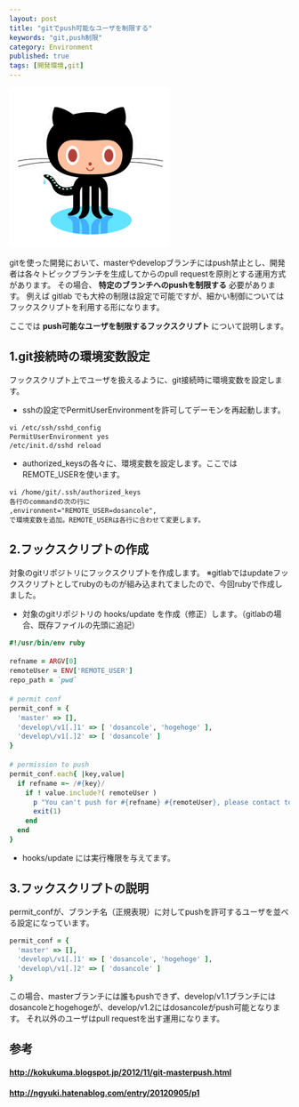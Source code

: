 ```yaml
---
layout: post
title: "gitでpush可能なユーザを制限する"
keywords: "git,push制限"
category: Environment
published: true
tags: [開発環境,git]
---
```


![キャッチ](/images/2013-11-24-github.png)

gitを使った開発において、masterやdevelopブランチにはpush禁止とし、開発者は各々トピックブランチを生成してからのpull requestを原則とする運用方式があります。
その場合、 **特定のブランチへのpushを制限する** 必要があります。
例えば gitlab でも大枠の制限は設定で可能ですが、細かい制御についてはフックスクリプトを利用する形になります。

ここでは **push可能なユーザを制限するフックスクリプト** について説明します。

## 1.git接続時の環境変数設定

フックスクリプト上でユーザを扱えるように、git接続時に環境変数を設定します。

- sshの設定でPermitUserEnvironmentを許可してデーモンを再起動します。

```
vi /etc/ssh/sshd_config
PermitUserEnvironment yes
/etc/init.d/sshd reload  
```

- authorized_keysの各々に、環境変数を設定します。ここではREMOTE_USERを使います。

```
vi /home/git/.ssh/authorized_keys
各行のcommandの次の行に
,environment="REMOTE_USER=dosancole",
で環境変数を追加。REMOTE_USERは各行に合わせて変更します。
```
## 2.フックスクリプトの作成

対象のgitリポジトリにフックスクリプトを作成します。
※gitlabではupdateフックスクリプトとしてrubyのものが組み込まれてましたので、今回rubyで作成しました。

- 対象のgitリポジトリの hooks/update を作成（修正）します。（gitlabの場合、既存ファイルの先頭に追記）

```ruby
#!/usr/bin/env ruby

refname = ARGV[0]
remoteUser = ENV['REMOTE_USER']
repo_path = `pwd`

# permit conf
permit_conf = {
  'master' => [],
  'develop\/v1[.]1' => [ 'dosancole', 'hogehoge' ],
  'develop\/v1[.]2' => [ 'dosancole' ]
}

# permission to push
permit_conf.each{ |key,value|
  if refname =~ /#{key}/
    if ! value.include?( remoteUser )
      p "You can't push for #{refname} #{remoteUser}, please contact to administrator."
      exit(1)
    end
  end
}
```

- hooks/update には実行権限を与えてます。

## 3.フックスクリプトの説明

permit_confが、ブランチ名（正規表現）に対してpushを許可するユーザを並べる設定になっています。

```ruby
permit_conf = {
  'master' => [],
  'develop\/v1[.]1' => [ 'dosancole', 'hogehoge' ],
  'develop\/v1[.]2' => [ 'dosancole' ]
}
```

この場合、masterブランチには誰もpushできず、develop/v1.1ブランチにはdosancoleとhogehogeが、develop/v1.2にはdosancoleがpush可能となります。
それ以外のユーザはpull requestを出す運用になります。

## 参考

#### http://kokukuma.blogspot.jp/2012/11/git-masterpush.html
#### http://ngyuki.hatenablog.com/entry/20120905/p1
